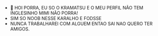 - 👋 HOI PORRA, EU SO O KRAMATSU E O MEU PERFIL NÃO TEM INGLESINHO MIMI NÃO PORRA!
- SIM SO NOOB NESSE KARALHO E FODSSE
- NUNCA TRABALHAREI COM ALGUEM ENTAO SAI NAO QUERO TER AMIGOS.

<!---
Kramatsu/Kramatsu is a ✨ special ✨ repository because its `README.md` (this file) appears on your GitHub profile.
You can click the Preview link to take a look at your changes.
--->
